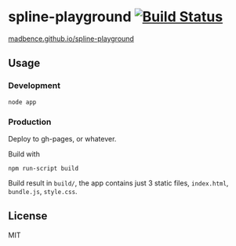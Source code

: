 # spline-playground [![Build Status](https://travis-ci.org/madbence/spline-playground.png?branch=master)](https://travis-ci.org/madbence/spline-playground)

[madbence.github.io/spline-playground](http://madbence.github.io/spline-playground)

## Usage

### Development

```
node app
```

### Production

Deploy to gh-pages, or whatever.

Build with

```
npm run-script build
```

Build result in `build/`, the app contains just 3 static files,
`index.html`, `bundle.js`, `style.css`.

## License

MIT

